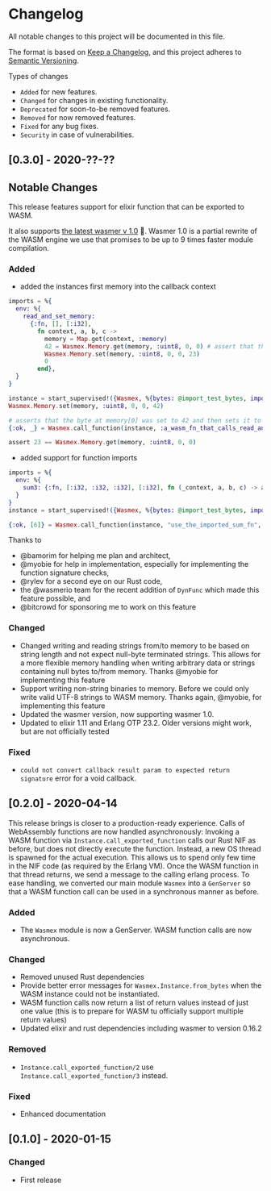 # Changelog

All notable changes to this project will be documented in this file.

The format is based on [Keep a Changelog](https://keepachangelog.com/en/1.0.0/),
and this project adheres to [Semantic Versioning](https://semver.org/spec/v2.0.0.html).

Types of changes

- `Added` for new features.
- `Changed` for changes in existing functionality.
- `Deprecated` for soon-to-be removed features.
- `Removed` for now removed features.
- `Fixed` for any bug fixes.
- `Security` in case of vulnerabilities.

## [0.3.0] - 2020-??-??

## Notable Changes

This release features support for elixir function that can be exported to WASM.

It also supports [the latest wasmer v 1.0](https://medium.com/wasmer/wasmer-1-0-3f86ca18c043) 🎉.
Wasmer 1.0 is a partial rewrite of the WASM engine we use that promises to be up to 9 times faster module compilation.

### Added

- added the instances first memory into the callback context

```elixir
imports = %{
  env: %{
    read_and_set_memory:
      {:fn, [], [:i32],
        fn context, a, b, c ->
          memory = Map.get(context, :memory)
          42 = Wasmex.Memory.get(memory, :uint8, 0, 0) # assert that the first byte in the memory was set to 42
          Wasmex.Memory.set(memory, :uint8, 0, 0, 23)
          0
        end},
  }
}

instance = start_supervised!({Wasmex, %{bytes: @import_test_bytes, imports: imports}})
Wasmex.Memory.set(memory, :uint8, 0, 0, 42)

# asserts that the byte at memory[0] was set to 42 and then sets it to 23
{:ok, _} = Wasmex.call_function(instance, :a_wasm_fn_that_calls_read_and_set_memory, [])

assert 23 == Wasmex.Memory.get(memory, :uint8, 0, 0)
```

- added support for function imports

```elixir
imports = %{
  env: %{
    sum3: {:fn, [:i32, :i32, :i32], [:i32], fn (_context, a, b, c) -> a + b + c end},
  }
}
instance = start_supervised!({Wasmex, %{bytes: @import_test_bytes, imports: imports}})

{:ok, [6]} = Wasmex.call_function(instance, "use_the_imported_sum_fn", [1, 2, 3])
```

Thanks to

- @bamorim for helping me plan and architect,
- @myobie for help in implementation, especially for implementing the function signature checks,
- @rylev for a second eye on our Rust code,
- the @wasmerio team for the recent addition of `DynFunc` which made this feature possible, and
- @bitcrowd for sponsoring me to work on this feature

### Changed

- Changed writing and reading strings from/to memory to be based on string length and not expect null-byte terminated strings.
  This allows for a more flexible memory handling when writing arbitrary data or strings containing null bytes to/from memory.
  Thanks @myobie for implementing this feature
- Support writing non-string binaries to memory. Before we could only write valid UTF-8 strings to WASM memory.
  Thanks again, @myobie, for implementing this feature
- Updated the wasmer version, now supporting wasmer 1.0.
- Updated to elixir 1.11 and Erlang OTP 23.2. Older versions might work, but are not officially tested

### Fixed

- `could not convert callback result param to expected return signature` error for a void callback.

## [0.2.0] - 2020-04-14

This release brings is closer to a production-ready experience.
Calls of WebAssembly functions are now handled asynchronously: Invoking a WASM function via `Instance.call_exported_function` calls our Rust NIF as before, but does not directly execute the function. Instead, a new OS thread is spawned for the actual execution. This allows us to spend only few time in the NIF code (as required by the Erlang VM). Once the WASM function in that thread returns, we send a message to the calling erlang process.
To ease handling, we converted our main module `Wasmex` into a `GenServer` so that a WASM function call can be used in a synchronous manner as before.

### Added

- The `Wasmex` module is now a GenServer. WASM function calls are now asynchronous.

### Changed

- Removed unused Rust dependencies
- Provide better error messages for `Wasmex.Instance.from_bytes` when the WASM instance could not be instantiated.
- WASM function calls now return a list of return values instead of just one value (this is to prepare for WASM tu officially support multiple return values)
- Updated elixir and rust dependencies including wasmer to version 0.16.2

### Removed

- `Instance.call_exported_function/2` use `Instance.call_exported_function/3` instead.

### Fixed

- Enhanced documentation

## [0.1.0] - 2020-01-15

### Changed

- First release
